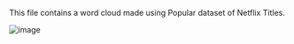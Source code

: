 This file contains a word cloud made using Popular dataset of Netflix Titles.



![image](https://user-images.githubusercontent.com/65220489/128544384-7c71b55b-0073-42cd-b7ad-48f8d8a84b51.png)


